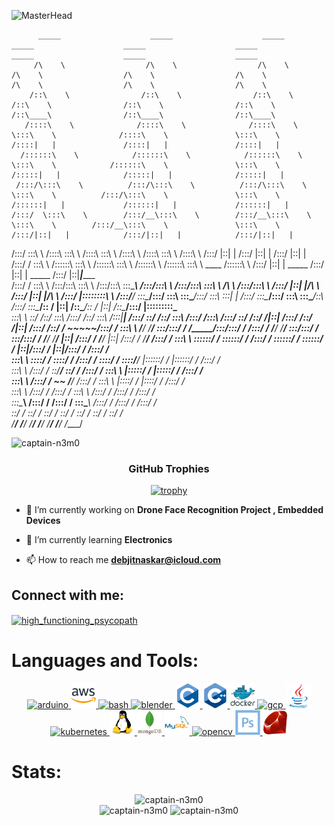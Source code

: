 ![MasterHead](https://1.bp.blogspot.com/-7A4WynwLsMw/XbBpCXG8fHI/AAAAAAAAMt4/uOa1bpLskYgrwGbllhSu2SDj_Mig8SXJQCLcBGAsYHQ/s1600/2000_600px.gif)

          _____                    _____                    _____                _____                    _____                    _____                    _____                    _____                    _____          
         /\    \                  /\    \                  /\    \              /\    \                  /\    \                  /\    \                  /\    \                  /\    \                  /\    \         
        /::\    \                /::\    \                /::\    \            /::\    \                /::\    \                /::\    \                /::\____\                /::\____\                /::\____\        
       /::::\    \              /::::\    \              /::::\    \           \:::\    \              /::::\    \               \:::\    \              /::::|   |               /::::|   |               /::::|   |        
      /::::::\    \            /::::::\    \            /::::::\    \           \:::\    \            /::::::\    \               \:::\    \            /:::::|   |              /:::::|   |              /:::::|   |        
     /:::/\:::\    \          /:::/\:::\    \          /:::/\:::\    \           \:::\    \          /:::/\:::\    \               \:::\    \          /::::::|   |             /::::::|   |             /::::::|   |        
    /:::/  \:::\    \        /:::/__\:::\    \        /:::/__\:::\    \           \:::\    \        /:::/__\:::\    \               \:::\    \        /:::/|::|   |            /:::/|::|   |            /:::/|::|   |        
   /:::/    \:::\    \      /::::\   \:::\    \      /::::\   \:::\    \          /::::\    \      /::::\   \:::\    \              /::::\    \      /:::/ |::|   |           /:::/ |::|   |           /:::/ |::|   |        
  /:::/    / \:::\    \    /::::::\   \:::\    \    /::::::\   \:::\    \        /::::::\    \    /::::::\   \:::\    \    ____    /::::::\    \    /:::/  |::|   | _____    /:::/  |::|   | _____    /:::/  |::|___|______  
 /:::/    /   \:::\    \  /:::/\:::\   \:::\    \  /:::/\:::\   \:::\____\      /:::/\:::\    \  /:::/\:::\   \:::\    \  /\   \  /:::/\:::\    \  /:::/   |::|   |/\    \  /:::/   |::|   |/\    \  /:::/   |::::::::\    \ 
/:::/____/     \:::\____\/:::/  \:::\   \:::\____\/:::/  \:::\   \:::|    |    /:::/  \:::\____\/:::/  \:::\   \:::\____\/::\   \/:::/  \:::\____\/:: /    |::|   /::\____\/:: /    |::|   /::\____\/:::/    |:::::::::\____\
\:::\    \      \::/    /\::/    \:::\  /:::/    /\::/    \:::\  /:::|____|   /:::/    \::/    /\::/    \:::\  /:::/    /\:::\  /:::/    \::/    /\::/    /|::|  /:::/    /\::/    /|::|  /:::/    /\::/    / ~~~~~/:::/    /
 \:::\    \      \/____/  \/____/ \:::\/:::/    /  \/_____/\:::\/:::/    /   /:::/    / \/____/  \/____/ \:::\/:::/    /  \:::\/:::/    / \/____/  \/____/ |::| /:::/    /  \/____/ |::| /:::/    /  \/____/      /:::/    / 
  \:::\    \                       \::::::/    /            \::::::/    /   /:::/    /                    \::::::/    /    \::::::/    /                   |::|/:::/    /           |::|/:::/    /               /:::/    /  
   \:::\    \                       \::::/    /              \::::/    /   /:::/    /                      \::::/    /      \::::/____/                    |::::::/    /            |::::::/    /               /:::/    /   
    \:::\    \                      /:::/    /                \::/____/    \::/    /                       /:::/    /        \:::\    \                    |:::::/    /             |:::::/    /               /:::/    /    
     \:::\    \                    /:::/    /                  ~~           \/____/                       /:::/    /          \:::\    \                   |::::/    /              |::::/    /               /:::/    /     
      \:::\    \                  /:::/    /                                                             /:::/    /            \:::\    \                  /:::/    /               /:::/    /               /:::/    /      
       \:::\____\                /:::/    /                                                             /:::/    /              \:::\____\                /:::/    /               /:::/    /               /:::/    /       
        \::/    /                \::/    /                                                              \::/    /                \::/    /                \::/    /                \::/    /                \::/    /        
         \/____/                  \/____/                                                                \/____/                  \/____/                  \/____/                  \/____/                  \/____/         
                                                                                                                                                                                                                             























<p align="left"> <img src="https://visitor-badge.laobi.icu/badge?page_id=captain-n3m0.captain-n3m0" alt="captain-n3m0" /> </p>

<h3 align="center">GitHub Trophies</h3>
<div align="center">

[![trophy](https://github-profile-trophy.vercel.app/?username=captain-n3m0&theme=dark_lover&no-frame=true&no-bg=true&margin-w=4&column=5)](https://github.com/ryo-ma/github-profile-trophy)
</div>

- 🔭 I’m currently working on **Drone Face Recognition Project , Embedded Devices**

- 🌱 I’m currently learning **Electronics**

- 📫 How to reach me **debjitnaskar@icloud.com**

<h2 align="left">Connect with me:</h2>
<p align="left">
<a href="https://instagram.com/high_functioning_psycopath" target="blank"><img align="center" src="https://raw.githubusercontent.com/rahuldkjain/github-profile-readme-generator/master/src/images/icons/Social/instagram.svg" alt="high_functioning_psycopath" height="30" width="40" /></a>
</p>

<h1 align="left">Languages and Tools:</h1>
<p align="center"> <a href="https://www.arduino.cc/" target="_blank" rel="noreferrer"> <img src="https://cdn.worldvectorlogo.com/logos/arduino-1.svg" alt="arduino" width="40" height="40"/> </a> <a href="https://aws.amazon.com" target="_blank" rel="noreferrer"> <img src="https://raw.githubusercontent.com/devicons/devicon/master/icons/amazonwebservices/amazonwebservices-original-wordmark.svg" alt="aws" width="40" height="40"/> </a> <a href="https://www.gnu.org/software/bash/" target="_blank" rel="noreferrer"> <img src="https://www.vectorlogo.zone/logos/gnu_bash/gnu_bash-icon.svg" alt="bash" width="40" height="40"/> </a> <a href="https://www.blender.org/" target="_blank" rel="noreferrer"> <img src="https://download.blender.org/branding/community/blender_community_badge_white.svg" alt="blender" width="40" height="40"/> </a> <a href="https://www.cprogramming.com/" target="_blank" rel="noreferrer"> <img src="https://raw.githubusercontent.com/devicons/devicon/master/icons/c/c-original.svg" alt="c" width="40" height="40"/> </a> <a href="https://www.w3schools.com/cpp/" target="_blank" rel="noreferrer"> <img src="https://raw.githubusercontent.com/devicons/devicon/master/icons/cplusplus/cplusplus-original.svg" alt="cplusplus" width="40" height="40"/> </a> <a href="https://www.docker.com/" target="_blank" rel="noreferrer"> <img src="https://raw.githubusercontent.com/devicons/devicon/master/icons/docker/docker-original-wordmark.svg" alt="docker" width="40" height="40"/> </a> <a href="https://cloud.google.com" target="_blank" rel="noreferrer"> <img src="https://www.vectorlogo.zone/logos/google_cloud/google_cloud-icon.svg" alt="gcp" width="40" height="40"/> </a> <a href="https://www.java.com" target="_blank" rel="noreferrer"> <img src="https://raw.githubusercontent.com/devicons/devicon/master/icons/java/java-original.svg" alt="java" width="40" height="40"/> </a> <a href="https://kubernetes.io" target="_blank" rel="noreferrer"> <img src="https://www.vectorlogo.zone/logos/kubernetes/kubernetes-icon.svg" alt="kubernetes" width="40" height="40"/> </a> <a href="https://www.linux.org/" target="_blank" rel="noreferrer"> <img src="https://raw.githubusercontent.com/devicons/devicon/master/icons/linux/linux-original.svg" alt="linux" width="40" height="40"/> </a> <a href="https://www.mongodb.com/" target="_blank" rel="noreferrer"> <img src="https://raw.githubusercontent.com/devicons/devicon/master/icons/mongodb/mongodb-original-wordmark.svg" alt="mongodb" width="40" height="40"/> </a> <a href="https://www.mysql.com/" target="_blank" rel="noreferrer"> <img src="https://raw.githubusercontent.com/devicons/devicon/master/icons/mysql/mysql-original-wordmark.svg" alt="mysql" width="40" height="40"/> </a> <a href="https://opencv.org/" target="_blank" rel="noreferrer"> <img src="https://www.vectorlogo.zone/logos/opencv/opencv-icon.svg" alt="opencv" width="40" height="40"/> </a> <a href="https://www.photoshop.com/en" target="_blank" rel="noreferrer"> <img src="https://raw.githubusercontent.com/devicons/devicon/master/icons/photoshop/photoshop-line.svg" alt="photoshop" width="40" height="40"/> </a> <a href="https://www.ruby-lang.org/en/" target="_blank" rel="noreferrer"> <img src="https://raw.githubusercontent.com/devicons/devicon/master/icons/ruby/ruby-original.svg" alt="ruby" width="40" height="40"/> </a> </p>

<h1>Stats:</h1>
<div align=center>
<img src="https://github-readme-stats.vercel.app/api/top-langs?username=captain-n3m0&show_icons=true&locale=en&layout=compact&theme=great-gatsby&hide_border=true" alt="captain-n3m0" />
</div>
<div align=center>
<img src="https://github-readme-streak-stats.herokuapp.com/?user=captain-n3m0&theme=great-gatsby&hide_border=true" alt="captain-n3m0" />&nbsp;<img src="https://github-readme-stats.vercel.app/api?username=captain-n3m0&show_icons=true&locale=en&theme=great-gatsby&hide_border=true" alt="captain-n3m0" />
</div>


